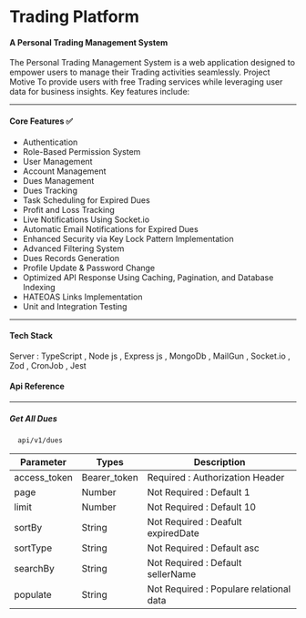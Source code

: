 # Trading Platform

#### A Personal Trading Management System

The Personal Trading Management System is a web application designed to empower users to manage their Trading activities seamlessly. 
Project Motive To provide users with free Trading services while leveraging user data for business insights. Key features include:

<hr>

#### Core Features ✅
 + Authentication
 + Role-Based Permission System
 + User Management
 + Account Management
 + Dues Management
 + Dues Tracking
 + Task Scheduling for Expired Dues
 + Profit and Loss Tracking
 + Live Notifications Using Socket.io
 + Automatic Email Notifications for Expired Dues
 + Enhanced Security via Key Lock Pattern Implementation
 + Advanced Filtering System
 + Dues Records Generation
 + Profile Update & Password Change
 + Optimized API Response Using Caching, Pagination, and Database Indexing
 + HATEOAS Links Implementation
 + Unit and Integration Testing

<hr>

#### Tech Stack
Server : TypeScript ,  Node js , Express js , MongoDb , MailGun , Socket.io , Zod , CronJob , Jest

#### Api Reference
---

##### Get All Dues

```
  api/v1/dues
```
| Parameter    |   Types       |   Description                           |
| ---          |    ---        |   ---                                   |
| access_token | Bearer_token  | Required : Authorization Header         |
| page         | Number        | Not Required : Default 1                |
| limit        | Number        | Not Required : Default 10               |
| sortBy       | String        | Not Required : Deafult expiredDate      |
| sortType     | String        | Not Required : Default asc              |
| searchBy     | String        | Not Required : Default sellerName       |
| populate     | String        | Not Required : Populare relational data | 
